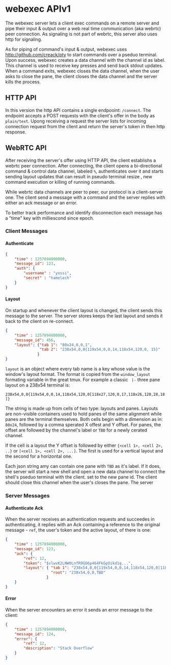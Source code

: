 # webexec APIv1

The webexec server lets a client exec commands on a remote server and pipe their
input & output over a web real time communication (aka webrtc) peer connection. 
As signaling is not part of webrtc, this server also uses http for signaling.

	
As for piping of command's input & output, webexec uses 
http://github.com/creack/pty to start commands over a pseduo terminal. 
Upon success, webexec creates a data channel with the channel id as label.
This channel is used to receive key presses and send back stdout updates.
When a command exits, webexec closes the data channel, when the user
asks to close the pane, the client closes the data channel and the server
kills the process.

## HTTP API

In this version the http API contains a single endpooint: `/connect`.
The endpoint accepts a POST requests with the client's offer in the body as 
`plain/text`.
Upong receiving a request the server lists for incoming 
connection request from the client and return the server's token in
then http response.

## WebRTC API

After receiving the server's offer using HTTP API, the client establishs
a webrtc peer connection.
After connecting, the client opens a bi-directional
command & control data channel, labeled `%`, authenticates over it and
starts sending layout updates that can result in pseudo terminal resize
, new command execution or killing of running commands.

While webrtc data channels are peer to peer, our protocol is a client-server
one. The client send a message with a command and the server replies 
with either an ack message or an error.

To better track performance and identify disconnection each message has a
"time" key with milliescond since epoch.

### Client Messages

#### Authenticate

```json
{
    "time" : 1257894000000, 
    "message_id": 123,
    "auth": {
        "username" : "yossi",
        "secret" : "hamelech"
    }
}
```

#### Layout

On startup and whenever the client layout is changed, the client sends this
message to the server. The server stores keeps the last layout and sends it
back to the client on re-connect.

```json
{
    "time" : 1257894000000, 
    "message_id": 456,
    "layout": {"tab 1": "80x24,0,0,1",
               "tab 2": "238x54,0,0{119x54,0,0,14,118x54,120,0, 15}"
              }
}
```
`layout` is an object where every tab name is a key whose value is the 
window's layout format. The format is copied from the `window_layout` 
formating variable in the great tmux.
For example a classic ` |-` three pane layout on a 238x54 terminal is: 

`238x54,0,0{119x54,0,0,14,118x54,120,0[118x27,120,0,17,118x26,120,28,18]}`

The string is made up from cells of two type: layouts and panes. Layouts are
non-visible containers used to hold panes of the same alignment 
while panes are the terminal themselves.
Both cells begin with a dimension as in: `80x24`, followed by a comma sperated 
X offest and Y offset. For panes, the offset are followed by the channel's label 
or `TBD` for a newly cerated channel.

If the cell is a layout the Y offset is followed by either 
`{<cell 1>, <cell 2>, ..}` or `[<cell 1>, <cell 2>, ...]`.
The first is used for a vertical layout and the second for a horizontal one.

Each json string amy can contain one pane with `TBD` as it's label. If it does,
the server will start a new shell and open a new data channel to connect the 
shell's pseduo terminal with the client.
set to the new pane id. The client should close this channel when the user's 
closes the pane. The server 

### Server Messages

#### Authenticate Ack

When the server receives an authentication requests and succeedes in 
authenticating, it replies with an Ack containing a reference to the original
message - `ref`, the user's token and
the active layout, of there is one:

```json
{
    "time" : 1257894000000, 
    "message_id": 123,
    "ack": {
        "ref": 12,
        "token": "$vlwvK2LNW0LnfR9GO6p464FkGpOikd1q...",
        "layout": { "tab 1": "238x54,0,0{119x54,0,0,14,118x54,120,0[118x27,120,0,17,118x26,120,28,18]}",
                    "root": "238x54,0,0,TBD"
                  }
    }
}
```

#### Error

When the server encounters an error it sends an error message to the client:

```json
{
    "time" : 1257894000000,
    "message_id": 124,
    "error": {
        "ref": 12,
        "description": "Stack Overflow"
    }
}
```
